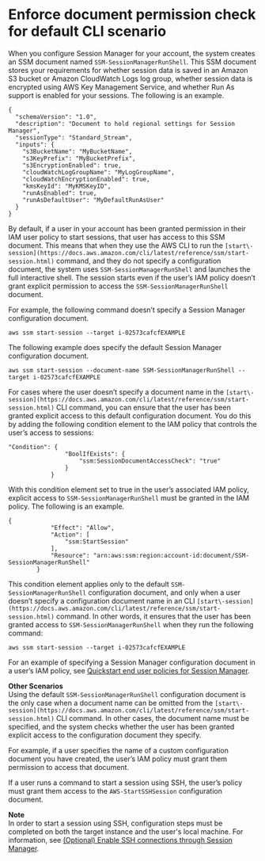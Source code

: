 # Enforce document permission check for default CLI scenario<a name="getting-started-sessiondocumentaccesscheck"></a>

When you configure Session Manager for your account, the system creates an SSM document named `SSM-SessionManagerRunShell`\. This SSM document stores your requirements for whether session data is saved in an Amazon S3 bucket or Amazon CloudWatch Logs log group, whether session data is encrypted using AWS Key Management Service, and whether Run As support is enabled for your sessions\. The following is an example\.

```
{
  "schemaVersion": "1.0",
  "description": "Document to hold regional settings for Session Manager",
  "sessionType": "Standard_Stream",
  "inputs": {
    "s3BucketName": "MyBucketName",
    "s3KeyPrefix": "MyBucketPrefix",
    "s3EncryptionEnabled": true,
    "cloudWatchLogGroupName": "MyLogGroupName",
    "cloudWatchEncryptionEnabled": true,
    "kmsKeyId": "MyKMSKeyID",
    "runAsEnabled": true,
    "runAsDefaultUser": "MyDefaultRunAsUser"
  }
}
```

By default, if a user in your account has been granted permission in their IAM user policy to start sessions, that user has access to this SSM document\. This means that when they use the AWS CLI to run the `[start\-session](https://docs.aws.amazon.com/cli/latest/reference/ssm/start-session.html)` command, and they do not specify a configuration document, the system uses `SSM-SessionManagerRunShell` and launches the full interactive shell\. The session starts even if the user’s IAM policy doesn’t grant explicit permission to access the `SSM-SessionManagerRunShell` document\.

For example, the following command doesn’t specify a Session Manager configuration document\.

```
aws ssm start-session --target i-02573cafcfEXAMPLE
```

The following example does specify the default Session Manager configuration document\.

```
aws ssm start-session --document-name SSM-SessionManagerRunShell --target i-02573cafcfEXAMPLE
```

For cases where the user doesn’t specify a document name in the `[start\-session](https://docs.aws.amazon.com/cli/latest/reference/ssm/start-session.html)` CLI command, you can ensure that the user has been granted explicit access to this default configuration document\. You do this by adding the following condition element to the IAM policy that controls the user’s access to sessions: 

```
"Condition": {
                "BoolIfExists": {
                    "ssm:SessionDocumentAccessCheck": "true"
                }
            }
```

With this condition element set to true in the user’s associated IAM policy, explicit access to `SSM-SessionManagerRunShell` must be granted in the IAM policy\. The following is an example\. 

```
{
            "Effect": "Allow",
            "Action": [
                "ssm:StartSession"
            ],
            "Resource": "arn:aws:ssm:region:account-id:document/SSM-SessionManagerRunShell" 
        }
```

This condition element applies only to the default `SSM-SessionManagerRunShell` configuration document, and only when a user doesn’t specify a configuration document name in an CLI `[start\-session](https://docs.aws.amazon.com/cli/latest/reference/ssm/start-session.html)` command\. In other words, it ensures that the user has been granted access to `SSM-SessionManagerRunShell` when they run the following command:

```
aws ssm start-session --target i-02573cafcfEXAMPLE
```

For an example of specifying a Session Manager configuration document in a user’s IAM policy, see [Quickstart end user policies for Session Manager](getting-started-restrict-access-quickstart.md#restrict-access-quickstart-end-user)\.

**Other Scenarios**  
Using the default `SSM-SessionManagerRunShell` configuration document is the only case when a document name can be omitted from the `[start\-session](https://docs.aws.amazon.com/cli/latest/reference/ssm/start-session.html)` CLI command\. In other cases, the document name must be specified, and the system checks whether the user has been granted explicit access to the configuration document they specify\. 

For example, if a user specifies the name of a custom configuration document you have created, the user’s IAM policy must grant them permission to access that document\. 

If a user runs a command to start a session using SSH, the user’s policy must grant them access to the `AWS-StartSSHSession` configuration document\. 

**Note**  
In order to start a session using SSH, configuration steps must be completed on both the target instance and the user's local machine\. For information, see [\(Optional\) Enable SSH connections through Session Manager](session-manager-getting-started-enable-ssh-connections.md)\.